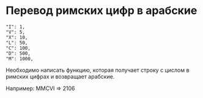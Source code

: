 <h1>
    Перевод римских цифр в арабские
</h1>

	"I": 1,
    "V": 5,
    "X": 10,
    "L": 50,
	"C": 100,
	"D": 500,
	"M": 1000,

Необходимо написать функцию, которая получает строку с цислом в римских цифрах и возвращает арабские. 

Например:
MMCVI => 2106
